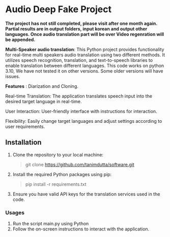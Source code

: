 # Audio Deep Fake Project
**The project has not still completed, please visit after one month again. Partial results are in output folders, input korean and output other languages. Once audio translation part will be over Video regenration will be appended.**

**Multi-Speaker audio translation**: This Python project provides functionality for real-time multi speakers audio translation using two different methods. It utilizes speech recognition, translation, and text-to-speech libraries to enable translation between different languages. This code works on python 3.10, We have not tested it on other versions. Some older versions will have issues.

**Features** : 
Diarization and Cloning.

Real-time Translation: The application translates speech input into the desired target language in real-time.

User Interaction: User-friendly interface with instructions for interaction.

Flexibility: Easily change target languages and adjust settings according to user requirements.

## Installation
1. Clone the repository to your local machine:
    > git clone https://github.com/tanimdutta/software.git

2. Install the required Python packages using pip:
    > pip install -r requirements.txt
  
3. Ensure you have valid API keys for the translation services used in the code.
### Usages
1. Run the script main.py using Python
2. Follow the on-screen instructions to interact with the application.
